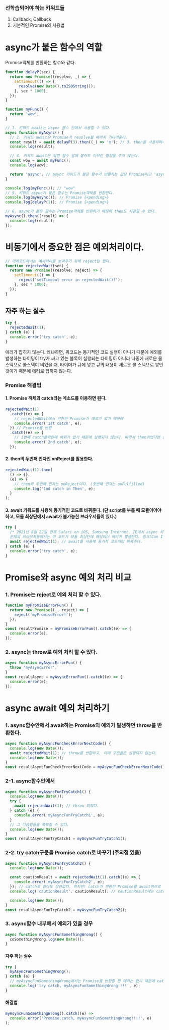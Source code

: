 ### 선학습되어야 하는 키워드들

1. Callback, Callback
2. 기본적인 Promise의 사용법

# async가 붙은 함수의 역할

Promise객체를 반환하는 함수와 같다.

```javascript
function delayP(sec) {
  return new Promise((resolve, _) => {
    setTimeout(() => {
      resolve(new Date().toISOString());
    }, sec * 1000);
  });
}

function myFunc() {
  return 'wow';
}

// 1. 키워드 await는 async 함수 안에서 사용할 수 있다.
async function myAsync() {
  // 2. 키워드 await은 Promise가 resolve될 때까지 기다려준다.
  const result = await delayP(3).then((_) => 'x'); // 3. then을 사용하여서 resolve된 값을 변환할 수도 있다.
  console.log(result);

  // 4. 키워드 await은 일반 함수 앞에 붙어도 아무런 영향을 주지 않는다.
  const wow = await myFunc();
  console.log(wow);

  return 'async'; // async 키워드가 붙은 함수가 반환하는 값은 Promise이고 'async'는 resolve값이다.
}

console.log(myFunc()); // "wow"
// 5. 키워드 async가 붙은 함수는 Promise객체를 반환한다.
console.log(myAsync()); // Promise {<pending>}
console.log(delayP(1)); // Promise {<pending>}

// 6. async가 붙은 함수는 Promise객체를 반환하기 때문에 then도 사용할 수 있다.
myAsync().then((result) => {
  console.log(result);
});
```

# 비동기에서 중요한 점은 예외처리이다.

```javascript
// 아래코드에서는 예외처리를 보여주기 위해 reject만 했다.
function rejectedWait(sec) {
  return new Promise((resolve, reject) => {
    setTimeout(() => {
      reject('setTimeout error in rejectedWait()!');
    }, sec * 1000);
  });
}
```

## 자주 하는 실수

```javascript
try {
  rejectedWait(1);
} catch (e) {
  console.error('try catch', e);
}
```

에러가 잡히지 않는다. 왜냐하면, 위코드는 동기적인 코드 실행이 아니기 때문에 예외를 발생하는 타이밍이 try가 싸고 있는 블록이 실행되는 타이밍이 아니라 나중에 새로운 콜스택으로 콜스택이 비었을 때, 타이머가 큐에 넣고 큐의 내용이 새로운 콜 스택으로 쌓인 것이기 때문에 에러로 잡히지 않는다.

### Promise 해결법

#### 1. Promise 객체의 catch라는 메소드를 이용하면 된다.

```javascript
rejectedWait(1)
  .catch((e) => {
    // rejectedWait에서 반환한 Promise가 예외가 있기 때문에
    console.error('1st catch', e);
  }) // Promise를 반환
  .catch((e) => {
    // 1번째 catch블럭안에 예외가 없기 때문에 실행되지 않는다. 따라서 then이었다면 실행된다.
    console.error('2nd catch', e);
  });
```

#### 2. then의 두번째 인자인 onReject를 활용한다.

```javascript
rejectedWait(1).then(
  () => {},
  (e) => {
    // then의 두번째 인자는 onReject이다. (첫번째 인자는 onFulfilled)
    console.log('1nd catch in Then', e);
  }
);
```

#### 3. await 키워드를 사용해 동기적인 코드로 바꿔준다. (단 script를 부를 때 모듈이어야 하고, 모듈 최상단에서 await가 불가능한 브라우저들이 있다.)

```javascript
try {
  /* 2021년 8월 22일 현재 Safari on iOS, Samsung Internet, IE에서 async 키워드 없이 모듈 최상단에서 사용하는 await키워드를 지원하지 않는데 체킹해봐야 함
  문제의 브라우저들에서는 이 코드가 모듈 최상단에 해당되어 에러가 발생한다. 링크(Can I use | await: Use at module top level) https://caniuse.com/?search=await%20module%20top%20level */
  await rejectedWait(1); // await를 사용해 동기적 코드처럼 바꿔준다.
} catch (e) {
  console.error('try catch', e);
}
```

# Promise와 async 예외 처리 비교

### 1. Promise는 reject로 예외 처리 할 수 있다.

```javascript
function myPromiseErrorFun() {
  return new Promise((_, reject) => {
    reject('myPromiseError!');
  });
}
const resultPromise = myPromiseErrorFun().catch((e) => {
  console.error(e);
});
```

### 2. async는 throw로 예외 처리 할 수 있다.

```javascript
async function myAsyncErrorFun() {
  throw 'myAsyncError';
}
const resultAsync = myAsyncErrorFun().catch((e) => {
  console.error(e);
});
```

# async await 예외 처리하기

### 1. async함수안에서 await하는 Promise의 예외가 발생하면 throw를 반환한다.

```javascript
async function myAsyncFunCheckErrorNextCode() {
  console.log(new Date());
  await rejectedWait(1); // throw를 반환하고, 아래 구문들은 실행되지 않는다.
  console.log(new Date());
}
const resultAsyncFunCheckErrorNextCode = myAsyncFunCheckErrorNextCode();
```

### 2-1. async함수안에서

```javascript
async function myAsyncFunTryCatch1() {
  console.log(new Date());
  try {
    await rejectedWait(1); // throw 되었다.
  } catch (e) {
    console.error('myAsyncFunTryCatch1', e);
  }
  // 그 다음일들을 쭉쭉할 수 있다.
  console.log(new Date());
}
const resultAsyncFunTryCatch1 = myAsyncFunTryCatch1();
```

### 2-2. try catch구문을 Promise.catch로 바꾸기 (주의점 있음)

```javascript
async function myAsyncFunTryCatch2() {
  console.log(new Date());

  const cautionResult = await rejectedWait(1).catch((e) => {
    console.error('myAsyncFunTryCatch2', e);
  }); // catch로 잡아도 상관없다. 하지만! catch가 반환한 Promise를 await하므로
  console.log('cautionResult', cautionResult); // cautionResult에는 catch가 반환하는 Promise의 fulfilled인 undefined가 반환된다.

  console.log(new Date());
}
const resultAsyncFunTryCatch2 = myAsyncFunTryCatch2();
```

### 3. async함수 내부에서 예외가 있을 경우

```javascript
async function myAsyncFunSomethingWrong() {
  coSomethingWrong.log(new Date());
}
```

#### 자주 하는 실수

```javascript
try {
  myAsyncFunSomethingWrong();
} catch (e) {
  // myAsyncFunSomethingWrong에서는 Promise를 반환할 뿐 에러는 없기 때문에 catch에서 에러를 잡아 내지 못한다.
  console.log('try catch, myAsyncFunSomethingWrong!!!!', e);
}
```

#### 해결법

```javascript
myAsyncFunSomethingWrong().catch((e) =>
  console.error('Promise.catch, myAsyncFunSomethingWrong!!!!', e)
);
```
